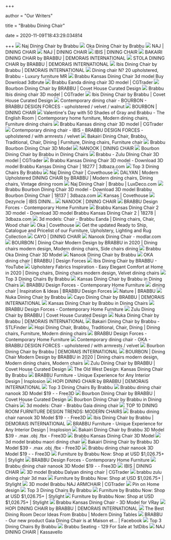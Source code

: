 +++
        
author = "Our Writers"
        
title = "Brabbu Dining Chair"
        
date = 2020-11-09T18:43:29.034814
        
+++
[ ![](https://shop.insplosion.com/pub/media/catalog/product/cache/481c45bf67dc3db5b1e33e1a9afac49d/n/a/naj_dining_chair_buy_brabbu_insplosion_1.jpg)](https://shop.insplosion.com/pub/media/catalog/product/cache/481c45bf67dc3db5b1e33e1a9afac49d/n/a/naj_dining_chair_buy_brabbu_insplosion_1.jpg) Naj Dining Chair by Brabbu
[ ![](https://shop.insplosion.com/pub/media/catalog/product/cache/481c45bf67dc3db5b1e33e1a9afac49d/o/k/oka_dinning_chair_buy_brabbu_insplosion2_1.jpg)](https://shop.insplosion.com/pub/media/catalog/product/cache/481c45bf67dc3db5b1e33e1a9afac49d/o/k/oka_dinning_chair_buy_brabbu_insplosion2_1.jpg) Oka Dining Chair by Brabbu
[ ![](https://www.brabbucontract.com/img/products/naj-dining-chair/zoom/50/1.jpg)](https://www.brabbucontract.com/img/products/naj-dining-chair/zoom/50/1.jpg) NAJ | DINING CHAIR
[ ![](https://www.brabbucontract.com/img/products/naj-dining-chair/zoom/39/2.jpg)](https://www.brabbucontract.com/img/products/naj-dining-chair/zoom/39/2.jpg) NAJ | DINING CHAIR
[ ![](https://www.brabbucontract.com/img/products/ibis-dining-chair/zoom/53/1.jpg)](https://www.brabbucontract.com/img/products/ibis-dining-chair/zoom/53/1.jpg) IBIS | DINING CHAIR
[ ![](http://demoraisinternational.com/images/brands/brabbu/bakairi-dining-chair-2.jpg)](http://demoraisinternational.com/images/brands/brabbu/bakairi-dining-chair-2.jpg) BAKAIRI DINING CHAIR by BRABBU | DEMORAIS INTERNATIONAL
[ ![](https://demoraisinternational.com/images/zoom/brabbu/stola-dining-chair-zoom.jpg)](https://demoraisinternational.com/images/zoom/brabbu/stola-dining-chair-zoom.jpg) STOLA DINING CHAIR by BRABBU | DEMORAIS INTERNATIONAL
[ ![](https://www.demoraisinternational.com/images/zoom/brabbu/ibis-dining-chair-zoom.jpg)](https://www.demoraisinternational.com/images/zoom/brabbu/ibis-dining-chair-zoom.jpg) Ibis Dining Chair by Brabbu | DEMORAIS INTERNATIONAL
[ ![](https://www.luxuryfurnituremr.com/images/tb/8/3/3/83392/14463857538538_w904h3000.jpg)](https://www.luxuryfurnituremr.com/images/tb/8/3/3/83392/14463857538538_w904h3000.jpg) Dining chair N? 20 upholstered, Brabbu - Luxury furniture MR
[ ![](https://3dbrute.com/wp-content/uploads/2019/12/brabbu-kansas-dining-chair.jpg)](https://3dbrute.com/wp-content/uploads/2019/12/brabbu-kansas-dining-chair.jpg) Brabbu Kansas Dining Chair 3d model Buy Download 3dbrute
[ ![](https://img-new.cgtrader.com/items/81102/eb8df9264c/large/brabbu-eanda-dining-chair-3d-model-max-obj-fbx.jpg)](https://img-new.cgtrader.com/items/81102/eb8df9264c/large/brabbu-eanda-dining-chair-3d-model-max-obj-fbx.jpg) Brabbu Eanda dining chair 3D model | CGTrader
[ ![](https://www.covethouse.eu/wp-content/uploads/2016/02/bb_bourbon_dinning-chair_1200x1200_2-1.jpg)](https://www.covethouse.eu/wp-content/uploads/2016/02/bb_bourbon_dinning-chair_1200x1200_2-1.jpg) Bourbon Dining Chair by BRABBU | Covet House Curated Design
[ ![](https://img-new.cgtrader.com/items/246160/b66e7cbe3e/large/brabbu-ibis-dining-chair-3d-model-max-obj-fbx.jpg)](https://img-new.cgtrader.com/items/246160/b66e7cbe3e/large/brabbu-ibis-dining-chair-3d-model-max-obj-fbx.jpg) Brabbu Ibis dining chair 3D model | CGTrader
[ ![](https://shop.covethouse.eu/pub/media/catalog/product/cache/df4366f4606c47313b74503374c714ac/i/b/ibis-dining-chair-brabbu-01.jpg)](https://shop.covethouse.eu/pub/media/catalog/product/cache/df4366f4606c47313b74503374c714ac/i/b/ibis-dining-chair-brabbu-01.jpg) Ibis Dining Chair by Brabbu | Covet House Curated Design
[ ![](https://img.archiexpo.com/images_ae/photo-g/89296-11683250.jpg)](https://img.archiexpo.com/images_ae/photo-g/89296-11683250.jpg) Contemporary dining chair - BOURBON - BRABBU DESIGN FORCES - upholstered /  velvet / walnut
[ ![](https://www.brabbucontract.com/img/products/bourbon-dining-chair/zoom/34/1.jpg)](https://www.brabbucontract.com/img/products/bourbon-dining-chair/zoom/34/1.jpg) BOURBON | DINING CHAIR
[ ![](https://i.pinimg.com/originals/f4/a2/7d/f4a27da73ee54d1d8ba2d9d8a18d2717.jpg)](https://i.pinimg.com/originals/f4/a2/7d/f4a27da73ee54d1d8ba2d9d8a18d2717.jpg) Valentine's Day with 50 Shades of Gray and Brabbu - The English Room |  Contemporary home furniture, Modern dining chairs, Furniture dining chairs
[ ![](https://img1.cgtrader.com/items/281781/735f52ba82/brabbu-kansas-dining-chair-3d-model.jpg)](https://img1.cgtrader.com/items/281781/735f52ba82/brabbu-kansas-dining-chair-3d-model.jpg) Brabbu Kansas dining chair 3D model | CGTrader
[ ![](https://img.archiexpo.com/images_ae/photo-g/89296-11758520.webp)](https://img.archiexpo.com/images_ae/photo-g/89296-11758520.webp) Contemporary dining chair - IBIS - BRABBU DESIGN FORCES - upholstered /  with armrests / velvet
[ ![](https://i.pinimg.com/originals/78/35/41/7835415ef342df8e992ced9475eb2043.jpg)](https://i.pinimg.com/originals/78/35/41/7835415ef342df8e992ced9475eb2043.jpg) Bakairi Dining Chair, Brabbu, Traditional, Chair, Dining | Furniture, Dining  chairs, Furniture chair
[ ![](https://www.renderhub.com/zifir3d/brabbu-bourbon-dining-chair/brabbu-bourbon-dining-chair-02.jpg)](https://www.renderhub.com/zifir3d/brabbu-bourbon-dining-chair/brabbu-bourbon-dining-chair-02.jpg) Brabbu Bourbon Dining Chair 3D Model
[ ![](https://www.brabbucontract.com/img/products/nanook-dining-chair/zoom/102/1.jpg)](https://www.brabbucontract.com/img/products/nanook-dining-chair/zoom/102/1.jpg) NANOOK | DINING CHAIR
[ ![](https://static.eporta.com/media/brabbu-bourbon-dining-chair-389-1585569635496-5412.jpg)](https://static.eporta.com/media/brabbu-bourbon-dining-chair-389-1585569635496-5412.jpg) Bourbon Dining Chair by Brabbu in Dining Chairs
[ ![](https://img-new.cgtrader.com/items/671196/4705445a3d/large/brabbu-zulu-dining-chair-3d-model-max.jpg)](https://img-new.cgtrader.com/items/671196/4705445a3d/large/brabbu-zulu-dining-chair-3d-model-max.jpg) Brabbu - Zulu DIning Chair 3D model | CGTrader
[ ![](https://static.3dbaza.com/models/18277/f8c8f20a604c446289e31be8.pjpeg)](https://static.3dbaza.com/models/18277/f8c8f20a604c446289e31be8.pjpeg) Brabbu Kansas Dining Chair 3D model - Download 3D model Brabbu Kansas Dining  Chair | 18277 | 3dbaza.com
[ ![](https://www.interiordesignshop.net/wp-content/uploads/2018/11/brabbu-main.jpg)](https://www.interiordesignshop.net/wp-content/uploads/2018/11/brabbu-main.jpg) Top 3 Dining Chairs By Brabbu
[ ![](https://www.covethouse.eu/wp-content/uploads/2015/10/BRABBU_naj_dinning-chair_2_1200x1200.jpg)](https://www.covethouse.eu/wp-content/uploads/2015/10/BRABBU_naj_dinning-chair_2_1200x1200.jpg) Naj Dining Chair | Covethouse
[ ![](https://i.pinimg.com/originals/1f/7e/bf/1f7ebff63fb236a4c7b98ad65ad57171.jpg)](https://i.pinimg.com/originals/1f/7e/bf/1f7ebff63fb236a4c7b98ad65ad57171.jpg) DALYAN | Modern Upholstered DINING CHAIR by BRABBU | Modern dining chairs, Dining  chairs, Vintage dining room
[ ![](https://cdn.shopify.com/s/files/1/0004/4630/0222/products/naj-dining-chair-1-HR_grande.jpg?v=1579599343)](https://cdn.shopify.com/s/files/1/0004/4630/0222/products/naj-dining-chair-1-HR_grande.jpg?v=1579599343) Naj Dining Chair | Brabbu | LuxDeco.com
[ ![](https://static.3dbaza.com/models/18137/6928fead1755426e95f469e2.pjpeg)](https://static.3dbaza.com/models/18137/6928fead1755426e95f469e2.pjpeg) Brabbu Bourbon Dining Chair 3D model - Download 3D model Brabbu Bourbon Dining  Chair | 18137 | 3dbaza.com
[ ![](https://www.covethouse.eu/wp-content/uploads/2016/06/brabbu_kansas_dinning-chair_general_img_1200x1200.jpg)](https://www.covethouse.eu/wp-content/uploads/2016/06/brabbu_kansas_dinning-chair_general_img_1200x1200.jpg) Kansas | Covethouse
[ ![](https://dezyncle.com/uploads/products/1951/d9b4fdd7b3855283e33af42bba3119a2.jpg)](https://dezyncle.com/uploads/products/1951/d9b4fdd7b3855283e33af42bba3119a2.jpg) Dezyncle | IBIS DININ...
[ ![](https://www.brabbucontract.com/img/products/nanook-dining-chair/zoom/102/2.jpg)](https://www.brabbucontract.com/img/products/nanook-dining-chair/zoom/102/2.jpg) NANOOK | DINING CHAIR
[ ![](https://www.brabbu.com/images/products/menu-visual/upholstery/dining-chairs.jpg)](https://www.brabbu.com/images/products/menu-visual/upholstery/dining-chairs.jpg) BRABBU Design Forces - Contemporary Home Furniture
[ ![](https://static.3dbaza.com/models/18278/991b48edfd734e629b6181fb.pjpeg)](https://static.3dbaza.com/models/18278/991b48edfd734e629b6181fb.pjpeg) Brabbu Kansas Dining Chair 2 3D model - Download 3D model Brabbu Kansas Dining  Chair 2 | 18278 | 3dbaza.com
[ ![](https://i.pinimg.com/originals/5b/6e/07/5b6e075f31494047ac5cc157f823abae.jpg)](https://i.pinimg.com/originals/5b/6e/07/5b6e075f31494047ac5cc157f823abae.jpg) 3d models: Chair - Brabbu Eanda | Dining chairs, Chair, Wood chair
[ ![](https://www.covethouse.eu/wp-content/uploads/2016/01/BRABBU_oka_dinning-chair_1_1200x1200.jpg)](https://www.covethouse.eu/wp-content/uploads/2016/01/BRABBU_oka_dinning-chair_1_1200x1200.jpg) Oka | Covethouse
[ ![](http://www.brabbu.com/newsletter/2014/june/master/02/images/brabbu-nanook-dining.jpg)](http://www.brabbu.com/newsletter/2014/june/master/02/images/brabbu-nanook-dining.jpg) Get the updated Ready to Ship, Catalogue and Pricelist of our Furniture,  Upholstery, Lighting and Rug Collection
[ ![](http://brabbucontract.com/img/all-products/6/32.png)](http://brabbucontract.com/img/all-products/6/32.png) CAYO | DINING CHAIR
[ ![](https://cdn.modlar.com/products/6523/img/s_595_595/nanook_dining_chair_59f1470747393.jpg)](https://cdn.modlar.com/products/6523/img/s_595_595/nanook_dining_chair_59f1470747393.jpg) Nanook Dining Chair - modlar.com
[ ![](https://i.pinimg.com/originals/4b/43/78/4b4378c103bdc742297738e73f49072f.png)](https://i.pinimg.com/originals/4b/43/78/4b4378c103bdc742297738e73f49072f.png) BOURBON | Dining Chair Modern Design by BRABBU in 2020 | Dining chairs  modern design, Modern dining chairs, Side chairs dining
[ ![](https://www.renderhub.com/zifir3d/brabbu-oka-dining-chair/brabbu-oka-dining-chair-04.jpg)](https://www.renderhub.com/zifir3d/brabbu-oka-dining-chair/brabbu-oka-dining-chair-04.jpg) Brabbu Oka Dining Chair 3D Model
[ ![](https://shop.insplosion.com/pub/media/catalog/product/cache/481c45bf67dc3db5b1e33e1a9afac49d/n/a/nanook_dinning_chair_buy_brabbu_insplosion_1.jpg)](https://shop.insplosion.com/pub/media/catalog/product/cache/481c45bf67dc3db5b1e33e1a9afac49d/n/a/nanook_dinning_chair_buy_brabbu_insplosion_1.jpg) Nanook Dining Chair by Brabbu
[ ![](https://brabbu.com/blog/wp-content/uploads/2017/03/OKA-dining-chair.jpg)](https://brabbu.com/blog/wp-content/uploads/2017/03/OKA-dining-chair.jpg) OKA dining chair | BRABBU | Design Forces
[ ![](https://i.ytimg.com/vi/NItmJiTuWOQ/maxresdefault.jpg)](https://i.ytimg.com/vi/NItmJiTuWOQ/maxresdefault.jpg) Ibis Dining Chair by BRABBU - YouTube
[ ![](https://i.pinimg.com/originals/18/87/d6/1887d6beb45303fff2f5f252122f9c08.jpg)](https://i.pinimg.com/originals/18/87/d6/1887d6beb45303fff2f5f252122f9c08.jpg) Upholstery Fabrics Inspiration - Easy Elegant Comfort at Home in 2020 | Dining  chairs, Dining chairs modern design, Velvet dining chairs
[ ![](http://interiordesignshop.net/wp-content/uploads/2018/11/nanook.jpg)](http://interiordesignshop.net/wp-content/uploads/2018/11/nanook.jpg) Top 3 Dining Chairs By Brabbu
[ ![](https://static.eporta.com/media/brabbu-kansas-dining-chair-647-1585569077717-5276__t__1585569078.jpg)](https://static.eporta.com/media/brabbu-kansas-dining-chair-647-1585569077717-5276__t__1585569078.jpg) Kansas Dining Chair by Brabbu in Dining Chairs
[ ![](https://www.brabbu.com/images/homepage/visual-menu/mobile/uphostery.jpg)](https://www.brabbu.com/images/homepage/visual-menu/mobile/uphostery.jpg) BRABBU Design Forces - Contemporary Home Furniture
[ ![](https://www.brabbu.com/en/inspiration-and-ideas/wp-content/uploads/2016/08/The-Most-Impressive-Dining-Room-Chairs-That-You-Will-Covet.jpg)](https://www.brabbu.com/en/inspiration-and-ideas/wp-content/uploads/2016/08/The-Most-Impressive-Dining-Room-Chairs-That-You-Will-Covet.jpg) dining chair | Inspiration & Ideas | BRABBU Design Forces
[ ![](https://www.brabbu.com/trends/wp-content/uploads/2019/10/nature_.jpg)](https://www.brabbu.com/trends/wp-content/uploads/2019/10/nature_.jpg) Nature | BRABBU
[ ![](https://shop.insplosion.com/pub/media/catalog/product/cache/72839a80a9259d70f6b9f5cc750c0a91/n/u/nuka_dining_chair_buy_brabbu_insplosion_1.jpg)](https://shop.insplosion.com/pub/media/catalog/product/cache/72839a80a9259d70f6b9f5cc750c0a91/n/u/nuka_dining_chair_buy_brabbu_insplosion_1.jpg) Nuka Dining Chair by Brabbu
[ ![](https://www.demoraisinternational.com/images/brands/brabbu/cayo-dining-chair-2.jpg)](https://www.demoraisinternational.com/images/brands/brabbu/cayo-dining-chair-2.jpg) Cayo Dining Chair by BRABBU | DEMORAIS INTERNATIONAL
[ ![](https://static.eporta.com/media/brabbu-kansas-dining-chair-649-1585569077974-6847__t__1585569079.jpg)](https://static.eporta.com/media/brabbu-kansas-dining-chair-649-1585569077974-6847__t__1585569079.jpg) Kansas Dining Chair by Brabbu in Dining Chairs
[ ![](https://www.brabbu.com/images/homepage/visual-menu/dining-chairs-3.jpg)](https://www.brabbu.com/images/homepage/visual-menu/dining-chairs-3.jpg) BRABBU Design Forces - Contemporary Home Furniture
[ ![](https://www.covethouse.eu/wp-content/uploads/2014/09/zulu-dining-chair-brabbu-04.jpg)](https://www.covethouse.eu/wp-content/uploads/2014/09/zulu-dining-chair-brabbu-04.jpg) Zulu Dining Chair by BRABBU | Covet House Curated Design
[ ![](https://www.demoraisinternational.com/images/brands/brabbu/nuka-dining-chair-2.jpg)](https://www.demoraisinternational.com/images/brands/brabbu/nuka-dining-chair-2.jpg) Nuka Dining Chair by Brabbu | DEMORAIS INTERNATIONAL
[ ![](https://storage.googleapis.com/3d_model_images/818/8183952/hercule-dining-chair-by-blainey-north-3d-model-FizWCvxs_200.jpg)](https://storage.googleapis.com/3d_model_images/818/8183952/hercule-dining-chair-by-blainey-north-3d-model-FizWCvxs_200.jpg) Bakairi Dining Chair by Brabbu - STLFinder
[ ![](https://i.pinimg.com/originals/3b/3a/8c/3b3a8c08fc842094b44e311c04feaacb.jpg)](https://i.pinimg.com/originals/3b/3a/8c/3b3a8c08fc842094b44e311c04feaacb.jpg) Hopi Dining Chair, Brabbu, Traditional, Chair, Dining | Dining chairs,  Furniture, Modern dining chairs
[ ![](https://www.brabbu.com/images/homepage/visual-menu/mobile/dining-chairs.jpg)](https://www.brabbu.com/images/homepage/visual-menu/mobile/dining-chairs.jpg) BRABBU Design Forces - Contemporary Home Furniture
[ ![](https://img.archiexpo.com/images_ae/photo-g/89296-11758590.jpg)](https://img.archiexpo.com/images_ae/photo-g/89296-11758590.jpg) Contemporary dining chair - OKA - BRABBU DESIGN FORCES - upholstered / with  armrests / velvet
[ ![](https://www.demoraisinternational.com/images/brands/brabbu/bourbon-dining-chair-2.jpg)](https://www.demoraisinternational.com/images/brands/brabbu/bourbon-dining-chair-2.jpg) Bourbon Dining Chair by Brabbu | DEMORAIS INTERNATIONAL
[ ![](https://i.pinimg.com/originals/73/9f/79/739f799d1b039a8e30ff3229d124357c.png)](https://i.pinimg.com/originals/73/9f/79/739f799d1b039a8e30ff3229d124357c.png) BOURBON | Dining Chair Modern Design by BRABBU in 2020 | Dining chairs  modern design, Modern dining chairs, Modern chairs
[ ![](https://www.covethouse.eu/wp-content/uploads/2014/09/zulu-dining-chair-brabbu-02.jpg)](https://www.covethouse.eu/wp-content/uploads/2014/09/zulu-dining-chair-brabbu-02.jpg) Zulu Dining Chair by BRABBU | Covet House Curated Design
[ ![](http://diningtablesandchairs.eu/wp-content/uploads/2018/05/4-7.jpg)](http://diningtablesandchairs.eu/wp-content/uploads/2018/05/4-7.jpg) The Old West Design: Kansas Dining Chair By Brabbu
[ ![](http://www.insplosion.com/blog/wp-content/uploads/2019/02/Dining-room-by-brabbu-Insplosion-Modern-Chairs-agra-ibis-scaled.jpg)](http://www.insplosion.com/blog/wp-content/uploads/2019/02/Dining-room-by-brabbu-Insplosion-Modern-Chairs-agra-ibis-scaled.jpg) BRABBU Furniture - Unique Experience for Any Interior Design | Insplosion
[ ![](http://www.demoraisinternational.com/images/zoom/brabbu/hopi-dining-chair-zoom.jpg)](http://www.demoraisinternational.com/images/zoom/brabbu/hopi-dining-chair-zoom.jpg) HOPI DINING CHAIR by BRABBU | DEMORAIS INTERNATIONAL
[ ![](http://interiordesignshop.net/wp-content/uploads/2018/11/ibis-dining-chair-2-HR.jpg)](http://interiordesignshop.net/wp-content/uploads/2018/11/ibis-dining-chair-2-HR.jpg) Top 3 Dining Chairs By Brabbu
[ ![](https://preview.free3d.com/img/2016/01/2154254095437793133/qkslgfii-900.jpg)](https://preview.free3d.com/img/2016/01/2154254095437793133/qkslgfii-900.jpg) Brabbu dining chair nanook 3D Model $19 - - Free3D
[ ![](https://www.covethouse.eu/wp-content/uploads/2016/02/bb_bourbon_dinning-chair_1200x1200_imagem-principal-1.jpg)](https://www.covethouse.eu/wp-content/uploads/2016/02/bb_bourbon_dinning-chair_1200x1200_imagem-principal-1.jpg) Bourbon Dining Chair by BRABBU | Covet House Curated Design
[ ![](https://static.eporta.com/media/brabbu-bourbon-dining-chair-393-1585569636029-2594__t__1585569638.jpg)](https://static.eporta.com/media/brabbu-bourbon-dining-chair-393-1585569636029-2594__t__1585569638.jpg) Bourbon Dining Chair by Brabbu in Dining Chairs
[ ![](https://b4.3ddd.ru/media/cache/tuk_model_custom_filter_en/model_images/0000/0000/2890/2890970.5edf1d3434aa6.jpeg)](https://b4.3ddd.ru/media/cache/tuk_model_custom_filter_en/model_images/0000/0000/2890/2890970.5edf1d3434aa6.jpeg) 3d models: Chair - Brabbu Gaia dining chair
[ ![](https://brabbu.com/blog/wp-content/uploads/2016/06/7-dining-room-interior-designmodern-interior-designinterior-design-ideasdining-room-ideasmodern-chairsdining-room-chairsdining-chairs-hottest-trends-inspiration-brabbu-oka.jpg)](https://brabbu.com/blog/wp-content/uploads/2016/06/7-dining-room-interior-designmodern-interior-designinterior-design-ideasdining-room-ideasmodern-chairsdining-room-chairsdining-chairs-hottest-trends-inspiration-brabbu-oka.jpg) TOP 10 DINING ROOM FURNITURE DESIGN TRENDS: MODERN CHAIRS
[ ![](https://preview.free3d.com/img/2016/01/2154254095437793133/6t3f892k-900.jpg)](https://preview.free3d.com/img/2016/01/2154254095437793133/6t3f892k-900.jpg) Brabbu dining chair nanook 3D Model $19 - - Free3D
[ ![](http://demoraisinternational.com/images/brands/brabbu/ibis-dining-chair-2.jpg)](http://demoraisinternational.com/images/brands/brabbu/ibis-dining-chair-2.jpg) Ibis Dining Chair by Brabbu | DEMORAIS INTERNATIONAL
[ ![](http://www.insplosion.com/blog/wp-content/uploads/2019/02/naj-dining-chair-by-brabbu-shop-insplosion.jpg)](http://www.insplosion.com/blog/wp-content/uploads/2019/02/naj-dining-chair-by-brabbu-shop-insplosion.jpg) BRABBU Furniture - Unique Experience for Any Interior Design | Insplosion
[ ![](https://preview.free3d.com/img/2016/03/2174879927420061231/e6bpx467-900.jpg)](https://preview.free3d.com/img/2016/03/2174879927420061231/e6bpx467-900.jpg) Bakairi Dining Chair by Brabbu 3D Model $39 - .max .obj .fbx - Free3D
[ ![](https://www.renderhub.com/zifir3d/brabbu-kansas-dining-chair/brabbu-kansas-dining-chair-07.jpg)](https://www.renderhub.com/zifir3d/brabbu-kansas-dining-chair/brabbu-kansas-dining-chair-07.jpg) Brabbu Kansas Dining Chair 3D Model
[ ![](https://static.turbosquid.com/Preview/2014/07/11__13_22_26/1.jpg6dfb68c2-88d4-4aef-9143-cb014a4fff61Original.jpg)](https://static.turbosquid.com/Preview/2014/07/11__13_22_26/1.jpg6dfb68c2-88d4-4aef-9143-cb014a4fff61Original.jpg) 3d model brabbu maori dining chair
[ ![](https://preview.free3d.com/img/2016/03/2174879927420061231/sqaqbpho-900.jpg)](https://preview.free3d.com/img/2016/03/2174879927420061231/sqaqbpho-900.jpg) Bakairi Dining Chair by Brabbu 3D Model $39 - .max .obj .fbx - Free3D
[ ![](https://preview.free3d.com/img/2016/01/2154254095437793133/3l8fznw8-900.jpg)](https://preview.free3d.com/img/2016/01/2154254095437793133/3l8fznw8-900.jpg) Brabbu dining chair nanook 3D Model $19 - - Free3D
[ ![](https://images.stylight.net/image/upload/t_web_product_330x440bg/q_auto:eco,f_auto/cygmxqudm2dutagzot9m.jpg)](https://images.stylight.net/image/upload/t_web_product_330x440bg/q_auto:eco,f_auto/cygmxqudm2dutagzot9m.jpg) Furniture by Brabbu  Now: Shop at USD $1,026.75+ | Stylight
[ ![](https://www.brabbu.com/images/products/menu-visual/upholstery/month-pick-3.jpg)](https://www.brabbu.com/images/products/menu-visual/upholstery/month-pick-3.jpg) BRABBU Design Forces - Contemporary Home Furniture
[ ![](https://preview.free3d.com/img/2016/01/2154254095437793133/x9efs1cq-900.jpg)](https://preview.free3d.com/img/2016/01/2154254095437793133/x9efs1cq-900.jpg) Brabbu dining chair nanook 3D Model $19 - - Free3D
[ ![](https://www.brabbucontract.com/img/products/ibis-dining-chair/product-projects/1.jpg)](https://www.brabbucontract.com/img/products/ibis-dining-chair/product-projects/1.jpg) IBIS | DINING CHAIR
[ ![](https://img1.cgtrader.com/items/56741/bddbe71891/large/brabbu-dalyan-dining-chair-3d-model-max.jpg)](https://img1.cgtrader.com/items/56741/bddbe71891/large/brabbu-dalyan-dining-chair-3d-model-max.jpg) 3D model Brabbu Dalyan dining chair | CGTrader
[ ![](https://static.turbosquid.com/Preview/2015/12/06__19_37_36/6.jpg4f9b9928-30b9-4e8b-94c8-4af29f3703ffLarge.jpg)](https://static.turbosquid.com/Preview/2015/12/06__19_37_36/6.jpg4f9b9928-30b9-4e8b-94c8-4af29f3703ffLarge.jpg) brabbu zulu dining chair 3d max
[ ![](https://images.stylight.net/image/upload/t_web_product_330x440bg/q_auto:eco,f_auto/kj6waxfekz6xnoqgjzxl.jpg)](https://images.stylight.net/image/upload/t_web_product_330x440bg/q_auto:eco,f_auto/kj6waxfekz6xnoqgjzxl.jpg) Furniture by Brabbu  Now: Shop at USD $1,026.75+ | Stylight
[ ![](https://img1.cgtrader.com/items/481552/e21a07b814/brabbu-naj-armchair-3d-model-max.jpg)](https://img1.cgtrader.com/items/481552/e21a07b814/brabbu-naj-armchair-3d-model-max.jpg) 3D model Brabbu NAJ ARMCHAIR | CGTrader
[ ![](https://i.pinimg.com/originals/56/52/89/565289239a1ec02c0004f479a2523cba.jpg)](https://i.pinimg.com/originals/56/52/89/565289239a1ec02c0004f479a2523cba.jpg) Pin on Home design
[ ![](http://interiordesignshop.net/wp-content/uploads/2018/11/nanook-1.jpg)](http://interiordesignshop.net/wp-content/uploads/2018/11/nanook-1.jpg) Top 3 Dining Chairs By Brabbu
[ ![](https://images.stylight.net/image/upload/t_web_product_330x440bg/q_auto:eco,f_auto/rypm0msujmutdv6es8uo.jpg)](https://images.stylight.net/image/upload/t_web_product_330x440bg/q_auto:eco,f_auto/rypm0msujmutdv6es8uo.jpg) Furniture by Brabbu  Now: Shop at USD $1,026.75+ | Stylight
[ ![](https://images.stylight.net/image/upload/t_web_product_330x440bg/q_auto:eco,f_auto/mutyyssxpozzabila7uo.jpg)](https://images.stylight.net/image/upload/t_web_product_330x440bg/q_auto:eco,f_auto/mutyyssxpozzabila7uo.jpg) Furniture by Brabbu  Now: Shop at USD $1,026.75+ | Stylight
[ ![](https://cgmood.com/storage/previews/09-2019/6127/6127.jpeg)](https://cgmood.com/storage/previews/09-2019/6127/6127.jpeg) Brabbu Kansas Dining Chair - 3D Model for VRay
[ ![](http://www.demoraisinternational.com/images/brands/brabbu/hopi-dining-chair-4.jpg)](http://www.demoraisinternational.com/images/brands/brabbu/hopi-dining-chair-4.jpg) HOPI DINING CHAIR by BRABBU | DEMORAIS INTERNATIONAL
[ ![](http://modernhomedecor.eu/wp-content/uploads/2015/11/1.jpg)](http://modernhomedecor.eu/wp-content/uploads/2015/11/1.jpg) The Best Dining Room Decor Ideas From Brabbu | Modern Dining Tables
[ ![](https://lookaside.fbsbx.com/lookaside/crawler/media/?media_id=2629419887135719)](https://lookaside.fbsbx.com/lookaside/crawler/media/?media_id=2629419887135719) BRABBU - Our new product Gaia Dining Chair is at Maison et... | Facebook
[ ![](http://interiordesignshop.net/wp-content/uploads/2018/11/brabbu-ambience-press-95-HR.jpg)](http://interiordesignshop.net/wp-content/uploads/2018/11/brabbu-ambience-press-95-HR.jpg) Top 3 Dining Chairs By Brabbu
[ ![](https://a.1stdibscdn.com/zulu-bar-chair-in-cotton-velvet-aged-brass-details-for-sale/1121189/f_168947211573892563251/16894721_master.jpg?width=768)](https://a.1stdibscdn.com/zulu-bar-chair-in-cotton-velvet-aged-brass-details-for-sale/1121189/f_168947211573892563251/16894721_master.jpg?width=768) Brabbu Seating - 129 For Sale at 1stDibs
[ ![](https://www.kassavello.com/uploads/products/0218/kassavelloshop-brabbu-ambience-press-116.jpg)](https://www.kassavello.com/uploads/products/0218/kassavelloshop-brabbu-ambience-press-116.jpg) NAJ DINING CHAIR | Kassavello

